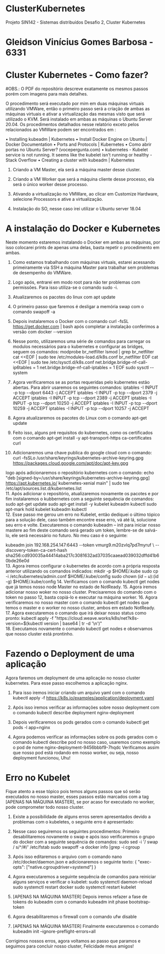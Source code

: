 # ClusterKubernetes
Projeto SIN142 - Sistemas distribuídos Desafio 2, Cluster Kubernetes

# Gleidson Vinícius Gomes Barbosa - 6331
# Cluster Kubernetes - Como fazer?

#OBS.: O PDF do repositório descreve exatamente os mesmos passos porém com imagens para mais detalhes.

O procedimento será executado por mim em duas máquinas virtuais utilizando VMWare, então o primeiro passo será a criação de ambas as máquinas virtuais e ativar a virtualização das mesmas visto que será utilizado o KVM. Será instalado em ambas as máquinas o Ubuntu Server 20.04. Os procedimentos detalhados nesse relatório exceto pelos relacionados ao VMWare podem ser encontrados em :		

•	Installing kubeadm | Kubernetes
•	Install Docker Engine on Ubuntu | Docker Documentation
•	Ports and Protocols | Kubernetes
•	Como abrir portas no Ubuntu Server? (vocepergunta.com) 
•	kubernetes - Kubelet service is not running. It seems like the kubelet isn't running or healthy - Stack Overflow
•	Creating a cluster with kubeadm | Kubernetes

1.	Criando a VM Master, ela será a máquina master desse cluster.
 
2.	Criando a VM Worker que será a máquina cliente desse processo, ela será o único worker desse processo.  



3.	Ativando a virtualização no VMWare, ao clicar em Customize Hardware, selecione Processors e ative a virtualização.
 
4.	Instalação do SO, nesse caso irei utilizar o Ubuntu server 18.04
 

# A instalação do Docker e Kubernetes

Neste momento estaremos instalando o Docker em ambas as máquinas, por isso colocarei prints de apenas uma delas, basta repetir o procedimento em ambas.

1.	Como estamos trabalhando com máquinas virtuais, estarei acessando primeiramente via SSH a máquina Master para trabalhar sem problemas de desempenho do VMWare.  
2.	Logo após, entrarei em modo root para não ter problemas com permissões.  Para isso utiliza-se o comando  sudo -i.
 
3.	Atualizaremos os pacotes do linux com apt update  
4.	O primeiro passo que faremos é desligar a memória swap com o comando swapoff -a  
5.	Depois instalaremos o Docker com o comando curl -fsSL https://get.docker.com | bash
após completar a instalação conferimos a versão com docker --version
   
6.	Nesse ponto, utilizaremos uma série de comandos para carregar os modulos necessários para o kubernetes e configurar as bridges, seguem os comandos:
modprobe br_netfilter
lsmod | grep br_netfilter
cat <<EOF | sudo tee /etc/modules-load.d/k8s.conf
br_netfilter
EOF
cat <<EOF | sudo tee /etc/sysctl.d/k8s.conf
net.bridge.bridge-nf-call-ip6tables = 1
net.bridge.bridge-nf-call-iptables = 1
EOF
sudo sysctl --system 
   
7.	Agora verificaremos se as portas requeridas pelo kubernetes estão abertas. Para abrir usaremos os seguintes comandos:
iptables -I INPUT -p tcp --dport 6443 -j ACCEPT 
iptables -I INPUT -p tcp --dport 2379 -j ACCEPT
iptables -I INPUT -p tcp --dport 2389 -j ACCEPT
iptables -I INPUT -p tcp --dport 10250 -j ACCEPT
iptables -I INPUT -p tcp --dport 10259 -j ACCEPT
iptables -I INPUT -p tcp --dport 10257 -j ACCEPT 

8.	Agora atualizaremos os pacotes do Linux com o comando apt-get update  
9.	Feito isso, alguns pré requisitos do kubernetes, como os certificados com o comando
apt-get install -y apt-transport-https ca-certificates curl  
10.	Adicionaremos uma chave publica do google cloud com o comando:
curl -fsSLo /usr/share/keyrings/kubernetes-archive-keyring.gpg https://packages.cloud.google.com/apt/doc/apt-key.gpg

logo após adicionaremos o repositório kubernetes com o comando:
echo "deb [signed-by=/usr/share/keyrings/kubernetes-archive-keyring.gpg] https://apt.kubernetes.io/ kubernetes-xenial main" | sudo tee /etc/apt/sources.list.d/kubernetes.list  
11.	Após adicionar o repositório, atualizaremos novamente os pacotes e por fim instalaremos o kubbernetes com a seguinte sequência de comandos:
sudo apt-get update
sudo apt-get install -y kubelet kubeadm kubectl
sudo apt-mark hold kubelet kubeadm kubectl      
12.	Esse passo me gerou um erro no Kubelet, então dediquei o último tópico para a solução dele, caso também encontre esse erro, vá até lá, solucione seu erro e volte.    Executaremos o comando kubeadm – init para iniciar nosso mastere ao fim deste comando será gerado um token, lembre-se de salvá-lo, ele será necessário no futuro. No meu caso é o seguinte:

kubeadm join 192.168.254.147:6443 --token vmurg9.m20zvlq7pd7myruf \        --discovery-token-ca-cert-hash sha256:cd930035a44414aba217c3081632ad37035caaead039032dffd41b60bde26e0d  
13.	Agora iremos configurar o kubernetes de acordo com a própria resposta anterior utilizando os comandos indicados: 
  mkdir -p $HOME/.kube
  sudo cp -i /etc/kubernetes/admin.conf $HOME/.kube/config
  sudo chown $(id -u):$(id -g) $HOME/.kube/config  
14.	Verificamos com o comando kubectl get nodes que já temos nosso node Master no estado de NotReady.  
15.	Agora iremos adicionar nosso woker no nosso cluster. Precisaremos do comando com o token no passo 12, basta copiá-lo e executar na máquina worker.  
16.	Agora verificaremos no nosso master com o comando kubectl get nodes que temos o master e o worker no nosso cluster, ambos em estado NotReady. 
17.	Agora executaremos o comando que irá deixar nosso status como pronto:
kubectl apply -f "https://cloud.weave.works/k8s/net?k8s-version=$(kubectl version | base64 | tr -d '\n')"  
18.	Executamos novamente o comando kubectl get nodes e observamos que nosso cluster está prontinho.  


# Fazendo o Deployment de uma aplicação


Agora faremos um deployment de uma aplicação no nosso cluster kubernetes. Para esse passo escolhemos a aplicação nginx.
1.	Para isso iremos iniciar criando um arquivo yaml com o comando
kubectl apply -f https://k8s.io/examples/application/deployment.yaml 

2.	Após isso iremos verificar as informações sobre nosso deployment com o comando kubectl describe deployment nginx-deployment 

3.	Depois verificaremos os pods gerados com o comando kubectl get pods -l app=nginx 
4.	Agora podemos verificar as informações sobre os pods gerados com o comando kubectl describe pod <pode-name> no nosso caso, usaremos como exemplo o pod de nome nginx-deployment-9456bbbf9-7hqdc 
Verificamos assim que nosso pod está rodando em nosso worker, ou seja, nosso deployment funcionou, Uhu!



# Erro no Kubelet

Fique atento a esse tópico pois temos alguns passos que só serão executados no nosso master, esses passos estão marcados com a tag [APENAS NA MÁQUINA MASTER], se por acaso for executado no worker, pode comprometer todo nosso cluster.

1.	Existe a possibilidade de alguns erros serem apresentados devido a problemas com o kubeletes, o seguinte erro é apresentado:  
2.	Nesse caso seguiremos os seguintes procedimentos: 
Primeiro desabilitaremos novamente o swap e após isso verificaremos o grupo do docker com a seguinte sequência de comandos:
sudo sed -i '/ swap / s/^/#/' /etc/fstab
sudo swapoff -a
docker info |grep -i cgroup
 

3.	Após isso editaremos o arquivo com o comando nano /etc/docker/daemon.json e adicionaremos o seguinte texto: 
{
    "exec-opts": ["native.cgroupdriver=systemd"]
}
  
 

4.	Agora executaremos a seguinte sequência de comandos para reiniciar alguns serviços e verificar o kubelet:
sudo systemctl daemon-reload
sudo systemctl restart docker
sudo systemctl restart kubelet
 

5.	[APENAS NA MÁQUINA MASTER] Depois iremos refazer a fase de tokens do kubeadm com o comando 
kubeadm init phase bootstrap-token
 

6.	Agora desabilitaremos o firewall com o comando ufw disable 

7.	[APENAS NA MÁQUINA MASTER] Finalmente executaremos o comando  kubeadm init –ignore-preflight-errors=all  



Corrigimos nossos erros, agora voltamos ao passo que paramos e seguimos para concluir nosso cluster, Felicidade meus amigos!
                                         
